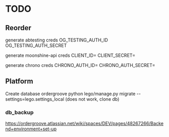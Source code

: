 # TODO

## Reorder

generate abtesting creds
OG_TESTING_AUTH_ID
OG_TESTING_AUTH_SECRET

generate moonshine-api creds
CLIENT_ID=
CLIENT_SECRET=

generate chrono creds
CHRONO_AUTH_ID=
CHRONO_AUTH_SECRET=


## Platform

Create database ordergroove
python lego/manage.py migrate --settings=lego.settings_local (does not work, clone db)

### db_backup

https://ordergroove.atlassian.net/wiki/spaces/DEV/pages/48267266/Backend+environment+set-up
